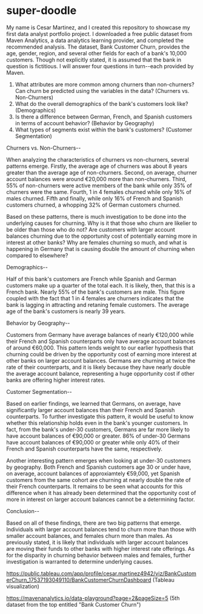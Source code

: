 # super-doodle

  My name is Cesar Martinez, and I created this repository to showcase my first data analyst portfolio project. I downloaded a free public dataset from Maven Analytics, a data analytics learning provider, and completed the recommended analysis. The dataset, Bank Customer Churn, provides the age, gender, region, and several other fields for each of a bank's 10,000 customers. Though not explicitly stated, it is assumed that the bank in question is fictitious. I will answer four questions in turn--each provided by Maven.

  1. What attributes are more common among churners than non-churners? Can churn be predicted using the variables in the data? (Churners vs. Non-Churners)
  2. What do the overall demographics of the bank's customers look like? (Demographics)
  3. Is there a difference between German, French, and Spanish customers in terms of account behavior? (Behavior by Geography)
  4. What types of segments exist within the bank's customers? (Customer Segmentation)

Churners vs. Non-Churners--

  When analyzing the characteristics of churners vs non-churners, several patterns emerge. Firstly, the average age of churners was about 8 years greater than the average age of non-churners. Second, on average, churner account balances were around €20,000 more than non-churners. Third, 55% of non-churners were active members of the bank while only 35% of churners were the same. Fourth, 1 in 4 females churned while only 16% of males churned. Fifth and finally, while only 16% of French and Spanish customers churned, a whopping 32% of German customers churned.
  
  Based on these patterns, there is much investigation to be done into the underlying causes for churning. Why is it that those who churn are likelier to be older than those who do not? Are customers with larger account balances churning due to the opportunity cost of potentially earning more in interest at other banks? Why are females churning so much, and what is happening in Germany that is causing double the amount of churning when compared to elsewhere?

Demographics--

  Half of this bank's customers are French while Spanish and German customers make up a quarter of the total each. It is likely, then, that this is a French bank. Nearly 55% of the bank's customers are male. This figure coupled with the fact that 1 in 4 females are churners indicates that the bank is lagging in attracting and retaning female customers. The average age of the bank's customers is nearly 39 years.

Behavior by Geography--

  Customers from Germany have average balances of nearly €120,000 while their French and Spanish counterparts only have average account balances of around €60,000. This pattern lends weight to our earlier hypothesis that churning could be driven by the opportunity cost of earning more interest at other banks on larger account balances. Germans are churning at twice the rate of their counterparts, and it is likely because they have nearly double the average account balance, representing a huge opportunity cost if other banks are offering higher interest rates. 

Customer Segmentation--

  Based on earlier findings, we learned that Germans, on average, have significantly larger account balances than their French and Spanish counterparts. To further investigate this pattern, it would be useful to know whether this relationship holds even in the bank's younger customers. In fact, from the bank's under-30 customers, Germans are far more likely to have account balances of €90,000 or greater. 86% of under-30 Germans have account balances of €90,000 or greater while only 40% of their French and Spanish counterparts have the same, respectively.

  Another interesting pattern emerges when looking at under-30 customers by geography. Both French and Spanish customers age 30 or under have, on average, account balances of approxiamtely €59,000, yet Spanish customers from the same cohort are churning at nearly double the rate of their French counterparts. It remains to be seen what accounts for this difference when it has already been determined that the opportunity cost of more in interest on larger account balances cannot be a determining factor.

Conclusion--

  Based on all of these findings, there are two big patterns that emerge. Individuals with larger account balances tend to churn more than those with smaller account balances, and females churn more than males. As previously stated, it is likely that individuals with larger account balances are moving their funds to other banks with higher interest rate offerings. As for the disparity in churning behavior between males and females, further investigation is warranted to determine underlying causes.


https://public.tableau.com/app/profile/cesar.martinez4942/viz/BankCustomerChurn_17537193049110/BankCustomerChurnDashboard (Tableau visualization)

https://mavenanalytics.io/data-playground?page=2&pageSize=5 (5th dataset from the top entitled "Bank Customer Churn")
